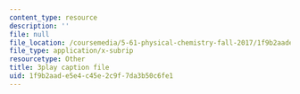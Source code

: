 ```yaml
---
content_type: resource
description: ''
file: null
file_location: /coursemedia/5-61-physical-chemistry-fall-2017/1f9b2aade5e4c45e2c9f7da3b50c6fe1_4bfrkd8_zPo.srt
file_type: application/x-subrip
resourcetype: Other
title: 3play caption file
uid: 1f9b2aad-e5e4-c45e-2c9f-7da3b50c6fe1
---
```

